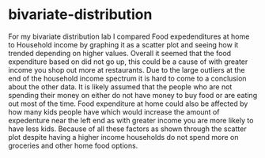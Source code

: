 # bivariate-distribution
For my bivariate distribution lab I compared Food expedenditures at home to Household income by graphing it as a scatter plot and seeing how it trended depending on higher values. Overall it seemed that the food expenditure based on did not go up, this could be a cause of with greater income you shop out more at restaurants. Due to the large outliers at the end of the household income spectrum it is hard to come to a conclusion about the other data. It is likely assumed that the people who are not spending their money on either do not have money to buy food or are eating out most of the time. Food expenditure at home could also be affected by how many kids people have which would increase the amount of expedenture near the left end as with greater income you are more likely to have less kids. Because of all these factors as shown through the scatter plot despite having a higher income households do not spend more on groceries and other home food options.

